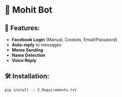 # 🤖 Mohit Bot

## 📌 Features:
- **Facebook Login** (Manual, Cookies, Email/Password)
- **Auto-reply** to messages
- **Meme Sending**
- **Name Detection**
- **Voice Reply**

## 🛠 Installation:
```bash
pip install -r I_Requirements.txt
